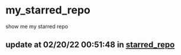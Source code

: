 # my_starred_repo
show me my starred repo

update at 02/20/22 00:51:48 in [starred_repo](./index.html)
---

